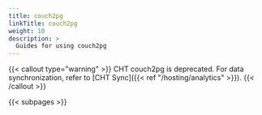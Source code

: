 ```yaml
---
title: couch2pg
linkTitle: couch2pg
weight: 10
description: >
  Guides for using couch2pg
---
```


{{< callout type="warning" >}}
  CHT couch2pg is deprecated. For data synchronization, refer to [CHT Sync]({{< ref "/hosting/analytics" >}}).
{{< /callout >}}

{{< subpages >}}